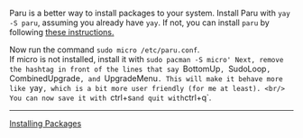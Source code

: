 Paru is a better way to install packages to your system. Install Paru with `yay -S paru`, assuming you already have `yay`. If not, you can install `paru` by following [these instructions.](https://github.com/Morganamilo/paru?tab=readme-ov-file#installation) <br/>

Now run the command `sudo micro /etc/paru.conf`.<br/>
If micro is not installed, install it with `sudo pacman -S micro'
Next, remove the hashtag in front of the lines that say `BottomUp`, `SudoLoop`, `CombinedUpgrade`, and `UpgradeMenu`. This will make it behave more like `yay`, which is a bit more user friendly (for me at least). <br/>
You can now save it with `ctrl+s` and quit with `ctrl+q`. <br/>

---
[Installing Packages](https://github.com/Mato1111/archguide/blob/main/Docs/Installing%20Packages.md)
